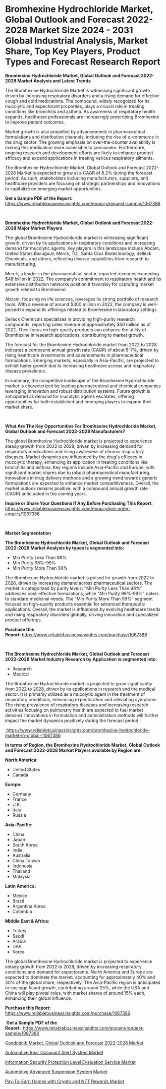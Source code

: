 <p><h1>Bromhexine Hydrochloride Market, Global Outlook and Forecast 2022-2028 Market Size 2024 - 2031 Global Industrial Analysis, Market Share, Top Key Players, Product Types and Forecast Research Report</h1></p><p><strong>Bromhexine Hydrochloride Market, Global Outlook and Forecast 2022-2028 Market Analysis and Latest Trends</strong></p>
<p><p>The Bromhexine Hydrochloride Market is witnessing significant growth driven by increasing respiratory disorders and a rising demand for effective cough and cold medications. The compound, widely recognized for its mucolytic and expectorant properties, plays a crucial role in treating conditions like bronchitis and asthma. As awareness of respiratory health expands, healthcare professionals are increasingly prescribing Bromhexine to improve patient outcomes.</p><p>Market growth is also propelled by advancements in pharmaceutical formulations and distribution channels, including the rise of e-commerce in the drug sector. The growing emphasis on over-the-counter availability is making this medication more accessible to consumers. Furthermore, ongoing research and development efforts are likely to enhance product efficacy and expand applications in treating various respiratory ailments.</p><p>The Bromhexine Hydrochloride Market, Global Outlook and Forecast 2022-2028 Market is expected to grow at a CAGR of 8.2% during the forecast period. As such, stakeholders including manufacturers, suppliers, and healthcare providers are focusing on strategic partnerships and innovations to capitalize on emerging market opportunities.</p></p>
<p><strong>Get a Sample PDF of the Report:&nbsp;</strong> <a href="https://www.reliablebusinessinsights.com/enquiry/request-sample/1067386?utm_campaign=1113&utm_medium=2&utm_source=Github&utm_content=ia&utm_term=04122024&utm_id=bromhexine-hydrochloride-market-global-outlook-and-forecast-2022-2028">https://www.reliablebusinessinsights.com/enquiry/request-sample/1067386</a></p>
<p>&nbsp;</p>
<p><strong>Bromhexine Hydrochloride Market, Global Outlook and Forecast 2022-2028 Major Market Players</strong></p>
<p><p>The global Bromhexine Hydrochloride market is witnessing significant growth, driven by its applications in respiratory conditions and increasing demand for mucolytic agents. Key players in this landscape include Abcam, United States Biological, Merck, TCI, Santa Cruz Biotechnology, Selleck Chemicals, and others, reflecting diverse capabilities from research to manufacturing.</p><p>Merck, a leader in the pharmaceutical sector, reported revenues exceeding $48 billion in 2022. The company’s commitment to respiratory health and its extensive distribution networks position it favorably for capturing market growth related to Bromhexine. </p><p>Abcam, focusing on life sciences, leverages its strong portfolio of research tools. With a revenue of around $300 million in 2022, the company is well-poised to expand its offerings related to Bromhexine in laboratory settings.</p><p>Selleck Chemicals specializes in providing high-purity research compounds, reporting sales revenue of approximately $50 million as of 2022. Their focus on high-quality products can enhance the utility of Bromhexine in research applications, contributing to market growth.</p><p>The forecast for the Bromhexine Hydrochloride market from 2022 to 2028 indicates a compound annual growth rate (CAGR) of about 5-7%, driven by rising healthcare investments and advancements in pharmaceutical formulations. Emerging markets, especially in Asia-Pacific, are projected to exhibit faster growth due to increasing healthcare access and respiratory disease prevalence.</p><p>In summary, the competitive landscape of the Bromhexine Hydrochloride market is characterized by leading pharmaceutical and chemical companies leveraging innovation and robust distribution systems. Future growth is anticipated as demand for mucolytic agents escalates, offering opportunities for both established and emerging players to expand their market share.</p></p>
<p>&nbsp;</p>
<p><strong>What Are The Key Opportunities For Bromhexine Hydrochloride Market, Global Outlook and Forecast 2022-2028 Manufacturers?</strong></p>
<p><p>The global Bromhexine Hydrochloride market is projected to experience steady growth from 2022 to 2028, driven by increasing demand for respiratory medications and rising awareness of chronic respiratory diseases. Market dynamics are influenced by the drug's efficacy in mucolytic therapy, enhancing its application in treating conditions like bronchitis and asthma. Key regions include Asia-Pacific and Europe, with significant market shares due to robust pharmaceutical manufacturing. Innovations in drug delivery methods and a growing trend towards generic formulations are expected to enhance market competitiveness. Overall, the market outlook remains positive, with a compound annual growth rate (CAGR) anticipated in the coming years.</p></p>
<p><strong>Inquire or Share Your Questions If Any Before Purchasing This Report:</strong> <a href="https://www.reliablebusinessinsights.com/enquiry/pre-order-enquiry/1067386?utm_campaign=1113&utm_medium=2&utm_source=Github&utm_content=ia&utm_term=04122024&utm_id=bromhexine-hydrochloride-market-global-outlook-and-forecast-2022-2028">https://www.reliablebusinessinsights.com/enquiry/pre-order-enquiry/1067386</a></p>
<p>&nbsp;</p>
<p><strong>Market Segmentation</strong></p>
<p><strong>The Bromhexine Hydrochloride Market, Global Outlook and Forecast 2022-2028 Market Analysis by types is segmented into:</strong></p>
<p><ul><li>Min Purity Less Than 98%</li><li>Min Purity 98%-99%</li><li>Min Purity More Than 99%</li></ul></p>
<p><p>The Bromhexine Hydrochloride market is poised for growth from 2022 to 2028, driven by increasing demand across pharmaceutical sectors. The market is categorized by purity levels: "Min Purity Less Than 98%" addresses cost-effective formulations, while "Min Purity 98%-99%" caters to standard medicinal needs. The "Min Purity More Than 99%" segment focuses on high-quality products essential for advanced therapeutic applications. Overall, the market is influenced by evolving healthcare trends and rising respiratory disorders globally, driving innovation and specialized product offerings.</p></p>
<p><strong>Purchase this Report:&nbsp;</strong><a href="https://www.reliablebusinessinsights.com/purchase/1067386?utm_campaign=1113&utm_medium=2&utm_source=Github&utm_content=ia&utm_term=04122024&utm_id=bromhexine-hydrochloride-market-global-outlook-and-forecast-2022-2028">https://www.reliablebusinessinsights.com/purchase/1067386</a></p>
<p>&nbsp;</p>
<p><strong>The Bromhexine Hydrochloride Market, Global Outlook and Forecast 2022-2028 Market Industry Research by Application is segmented into:</strong></p>
<p><ul><li>Research</li><li>Medical</li></ul></p>
<p><p>The Bromhexine Hydrochloride market is projected to grow significantly from 2022 to 2028, driven by its applications in research and the medical sector. It is primarily utilized as a mucolytic agent in the treatment of respiratory conditions, enhancing expectoration and alleviating symptoms. The rising prevalence of respiratory diseases and increasing research activities focusing on pulmonary health are expected to fuel market demand. Innovations in formulation and administration methods will further impact the market dynamics positively during the forecast period.</p></p>
<p><a href="https://www.reliablebusinessinsights.com/bromhexine-hydrochloride-market-in-global-r1067386?utm_campaign=1113&utm_medium=2&utm_source=Github&utm_content=ia&utm_term=04122024&utm_id=bromhexine-hydrochloride-market-global-outlook-and-forecast-2022-2028">&nbsp;https://www.reliablebusinessinsights.com/bromhexine-hydrochloride-market-in-global-r1067386</a></p>
<p><strong>In terms of Region, the Bromhexine Hydrochloride Market, Global Outlook and Forecast 2022-2028 Market Players available by Region are:</strong></p>
<p>
    <p> <strong> North America: </strong>
        <ul>
            <li>United States</li>
            <li>Canada</li>
        </ul>
        </p> 
    <p> <strong> Europe: </strong>
        <ul>
            <li>Germany</li>
            <li>France</li>
            <li>U.K.</li>
            <li>Italy</li>
            <li>Russia</li>
        </ul>
        </p> 
    <p> <strong> Asia-Pacific: </strong>
        <ul>
            <li>China</li>
            <li>Japan</li>
            <li>South Korea</li>
            <li>India</li>
            <li>Australia</li>
            <li>China Taiwan</li>
            <li>Indonesia</li>
            <li>Thailand</li>
            <li>Malaysia</li>
        </ul>
        </p> 
    <p> <strong> Latin America: </strong>
        <ul>
            <li>Mexico</li>
            <li>Brazil</li>
            <li>Argentina Korea</li>
            <li>Colombia</li>
        </ul>
        </p> 
    <p> <strong> Middle East & Africa: </strong>
        <ul>
            <li>Turkey</li>
            <li>Saudi</li>
            <li>Arabia</li>
            <li>UAE</li>
            <li>Korea</li>
        </ul>
    </p>
    </p>
<p><p>The global Bromhexine Hydrochloride market is projected to experience steady growth from 2022 to 2028, driven by increasing respiratory conditions and demand for expectorants. North America and Europe are expected to dominate the market, accounting for approximately 40% and 30% of the global share, respectively. The Asia-Pacific region is anticipated to see significant growth, contributing around 25%, while the USA and China will play pivotal roles, with market shares of around 15% each, enhancing their global influence.</p></p>
<p><strong>Purchase this Report: </strong><a href="https://www.reliablebusinessinsights.com/purchase/1067386?utm_campaign=1113&utm_medium=2&utm_source=Github&utm_content=ia&utm_term=04122024&utm_id=bromhexine-hydrochloride-market-global-outlook-and-forecast-2022-2028">https://www.reliablebusinessinsights.com/purchase/1067386</a></p>
<p>&nbsp;<strong>Get a Sample PDF of the Report:&nbsp;&nbsp;</strong><a href="https://www.reliablebusinessinsights.com/enquiry/request-sample/1067386?utm_campaign=1113&utm_medium=2&utm_source=Github&utm_content=ia&utm_term=04122024&utm_id=bromhexine-hydrochloride-market-global-outlook-and-forecast-2022-2028">https://www.reliablebusinessinsights.com/enquiry/request-sample/1067386</a></p>
<p><strong></strong></p>
<p><p><a href="https://github.com/GenaGaines34/Market-Research-Report-List-1/blob/main/gandotinib-market-global-outlook-and-forecast-2022-2028-market.md?utm_campaign=1113&utm_medium=2&utm_source=Github&utm_content=ia&utm_term=04122024&utm_id=bromhexine-hydrochloride-market-global-outlook-and-forecast-2022-2028">Gandotinib Market, Global Outlook and Forecast 2022-2028 Market</a></p><p><a href="https://www.linkedin.com/pulse/comprehensive-overview-automotive-rear-occupant-alert-5wjqe?utm_campaign=1113&utm_medium=2&utm_source=Github&utm_content=ia&utm_term=04122024&utm_id=bromhexine-hydrochloride-market-global-outlook-and-forecast-2022-2028">Automotive Rear Occupant Alert System Market</a></p><p><a href="https://issuu.com/reportprime-2/docs/information-security-protection-level-evaluation-s?utm_campaign=1113&utm_medium=2&utm_source=Github&utm_content=ia&utm_term=04122024&utm_id=bromhexine-hydrochloride-market-global-outlook-and-forecast-2022-2028">Information Security Protection Level Evaluation Service Market</a></p><p><a href="https://www.linkedin.com/pulse/recent-automotive-advanced-suspension-system-market-analysis-uw2ee?utm_campaign=1113&utm_medium=2&utm_source=Github&utm_content=ia&utm_term=04122024&utm_id=bromhexine-hydrochloride-market-global-outlook-and-forecast-2022-2028">Automotive Advanced Suspension System Market</a></p><p><a href="https://issuu.com/reportprime-2/docs/pay-to-earn-games-with-crypto-and-nft-rewards-mark?utm_campaign=1113&utm_medium=2&utm_source=Github&utm_content=ia&utm_term=04122024&utm_id=bromhexine-hydrochloride-market-global-outlook-and-forecast-2022-2028">Pay-To-Earn Games with Crypto and NFT Rewards Market</a></p></p>